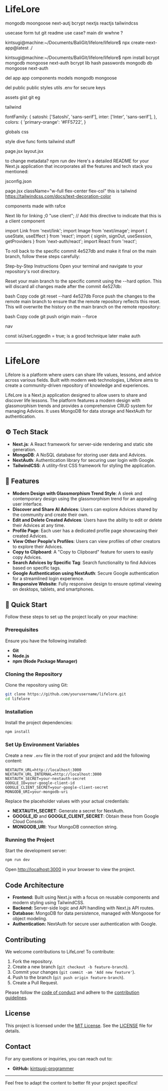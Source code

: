 # LifeLore
mongodb moongoose next-autj bcrypt nextjs reactjs tailwindcss

usecase form tut git readme use case?
main dir wwhne ?

kintsugi@machine:~/Documents/BaliGit/lifelore/lifelore$ npx create-next-app@latest ./


kintsugi@machine:~/Documents/BaliGit/lifelore/lifelore$ npm install bcrypt mongodb mongoose next-auth
bcrypt lib hash passwords
mongodb db
mongoose
next-auth



del app
app
components
models mongodb mongoose

del public
public
styles
utils
.env for secure keys


assets gist git eg 

tailwind

fontFamily: {
        satoshi: ['Satoshi', 'sans-serif'],
        inter: ['Inter', 'sans-serif'],
      },
      colors: {
        'primary-orange': '#FF5722',
      }

globals css

style 
dive func
fonts
tailwind stuff

page.jsx
layout.jsx

to change metadata?
npm run dev
Here's a detailed README for your Next.js application that incorporates all the features and tech stack you mentioned:


jsconfig.json

page.jsx  className="w-full flex-center flex-col" this is tailwind https://tailwindcss.com/docs/text-decoration-color

components made with rafce

Next lib for linking ;0
"use client"; // Add this directive to indicate that this is a client component

import Link from 'next/link';
import Image from 'next/image';
import { useState, useEffect } from 'react';
import { signIn, signOut, useSession, getProviders } from 'next-auth/react';
import React from 'react';


To roll back to the specific commit 4e527db and make it final on the main branch, follow these steps carefully:

Step-by-Step Instructions
Open your terminal and navigate to your repository's root directory.

Reset your main branch to the specific commit using the --hard option. This will discard all changes made after the commit 4e527db:

bash
Copy code
git reset --hard 4e527db
Force push the changes to the remote main branch to ensure that the remote repository reflects this reset. This will overwrite the history on the main branch on the remote repository:

bash
Copy code
git push origin main --force

nav

const isUserLoggedIn = true; is a good technique
later make auth





















---

# LifeLore

Lifelore is a platform where users can share life values, lessons, and advice across various fields. Built with modern web technologies, Lifelore aims to create a community-driven repository of knowledge and experiences.

LifeLore is a Next.js application designed to allow users to share and discover life lessons. The platform features a modern design with glassmorphism trends and provides a comprehensive CRUD system for managing Advices. It uses MongoDB for data storage and NextAuth for authentication.

## ⚙️ Tech Stack

- **Next.js**: A React framework for server-side rendering and static site generation.
- **MongoDB**: A NoSQL database for storing user data and Advices.
- **NextAuth**: Authentication library for securing user login with Google.
- **TailwindCSS**: A utility-first CSS framework for styling the application.

## 🔋 Features

- **Modern Design with Glassmorphism Trend Style**: A sleek and contemporary design using the glassmorphism trend for an appealing user interface.
- **Discover and Share AI Advices**: Users can explore Advices shared by the community and create their own.
- **Edit and Delete Created Advices**: Users have the ability to edit or delete their Advices at any time.
- **Profile Page**: Each user has a dedicated profile page showcasing their created Advices.
- **View Other People's Profiles**: Users can view profiles of other creators to explore their Advices.
- **Copy to Clipboard**: A "Copy to Clipboard" feature for users to easily copy Advices.
- **Search Advices by Specific Tag**: Search functionality to find Advices based on specific tags.
- **Google Authentication using NextAuth**: Secure Google authentication for a streamlined login experience.
- **Responsive Website**: Fully responsive design to ensure optimal viewing on desktops, tablets, and smartphones.

## 🤸 Quick Start

Follow these steps to set up the project locally on your machine:

### Prerequisites

Ensure you have the following installed:

- **Git**
- **Node.js**
- **npm (Node Package Manager)**

### Cloning the Repository

Clone the repository using Git:

```bash
git clone https://github.com/yourusername/lifelore.git
cd lifelore
```

### Installation

Install the project dependencies:

```bash
npm install
```

### Set Up Environment Variables

Create a new `.env` file in the root of your project and add the following content:

```env
NEXTAUTH_URL=http://localhost:3000
NEXTAUTH_URL_INTERNAL=http://localhost:3000
NEXTAUTH_SECRET=your-nextauth-secret
GOOGLE_ID=your-google-client-id
GOOGLE_CLIENT_SECRET=your-google-client-secret
MONGODB_URI=your-mongodb-uri
```

Replace the placeholder values with your actual credentials:

- **NEXTAUTH_SECRET**: Generate a secret for NextAuth.
- **GOOGLE_ID** and **GOOGLE_CLIENT_SECRET**: Obtain these from Google Cloud Console.
- **MONGODB_URI**: Your MongoDB connection string.

### Running the Project

Start the development server:

```bash
npm run dev
```

Open [http://localhost:3000](http://localhost:3000) in your browser to view the project.

## Code Architecture

- **Frontend:** Built using Next.js with a focus on reusable components and modern styling using TailwindCSS.
- **Backend:** Server-side logic and API handling with Next.js API routes.
- **Database:** MongoDB for data persistence, managed with Mongoose for object modeling.
- **Authentication:** NextAuth for secure user authentication with Google.

## Contributing

We welcome contributions to LifeLore! To contribute:

1. Fork the repository.
2. Create a new branch (`git checkout -b feature-branch`).
3. Commit your changes (`git commit -am 'Add new feature'`).
4. Push to the branch (`git push origin feature-branch`).
5. Create a Pull Request.

Please follow the [code of conduct](CODE_OF_CONDUCT.md) and adhere to the [contribution guidelines](CONTRIBUTING.md).

## License

This project is licensed under the [MIT License](LICENSE). See the [LICENSE](LICENSE) file for details.

## Contact

For any questions or inquiries, you can reach out to:

- **GitHub:** [kintsugi-programmer](https://github.com/kintsugi-programmer)

---

Feel free to adapt the content to better fit your project specifics!

